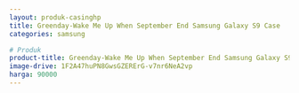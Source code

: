 ```yaml
---
layout: produk-casinghp
title: Greenday-Wake Me Up When September End Samsung Galaxy S9 Case
categories: samsung

# Produk
product-title: Greenday-Wake Me Up When September End Samsung Galaxy S9 Case
image-drive: 1F2A47huPN8GwsGZERErG-v7nr6NeA2vp
harga: 90000
---
```

